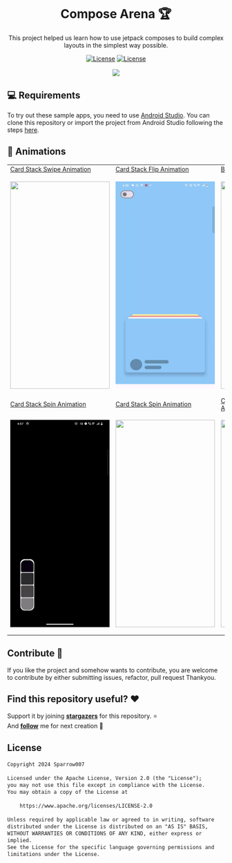 <h1 align = "center">
  Compose Arena 🏆
</h1>
  <p align="center">
This project helped us learn how to use jetpack composes to build complex layouts in the simplest way possible.
</p>
<p align="center">
  <a href="https://opensource.org/licenses/Apache-2.0"><img alt="License" src="https://img.shields.io/badge/License-Apache%202.0-blue.svg"/></a>
  <a href="http://developer.android.com/index.html"><img alt="License" src="https://img.shields.io/badge/platform-android-green.svg"/></a>
</p>

<p align="center">
  <img align="center" src="https://github.com/sparrow007/Jetpack-Compose-Arena/assets/22986571/79f321a2-a1fc-4243-a6ea-484f231d6914" />
</p>

💻 Requirements
------------
To try out these sample apps, you need to use [Android Studio](https://developer.android.com/studio).
You can clone this repository or import the
project from Android Studio following the steps
[here](https://developer.android.com/jetpack/compose/setup#sample).


🧬 Animations
------------
 <table>
        <tr>
            <td><a href="https://github.com/sparrow007/Jetpack-Compose-Arena/blob/bd6e948a595728a8a45ad2adfba5e82dcb957ed4/app/src/main/java/com/example/composelearning/animation/carousel/magazine/MagazineApp.kt#L1">Card Stack Swipe Animation</a></td>
            <td><a href="https://github.com/sparrow007/Jetpack-Compose-Arena/blob/bd6e948a595728a8a45ad2adfba5e82dcb957ed4/app/src/main/java/com/example/composelearning/animation/SwipeDragComposable.kt#L1">Card Stack Flip Animation</a>
</td>
            <td><a href="https://github.com/sparrow007/Jetpack-Compose-Arena/blob/bd6e948a595728a8a45ad2adfba5e82dcb957ed4/app/src/main/java/com/example/composelearning/animation/book/BookComposeVIew.kt#L1">Book Open Animation</a>
</td>
        </tr>
        <tr>
           <td><p align = "center"> <img src="./preview/magazine_app-ezgif.com-video-to-gif-converter.gif" align="center"  width="230" height = "480"/></p></td>
            <td><p align="center"> <img src="./preview/flip_rotate_animation-ezgif.com-video-to-gif-converter.gif" align="center" width="230" height = "480"/> </p></td>
           <td><p align="center"> <img src="./preview/book_compose_animation.gif" align="center" width="230" height = "480"/> </p></td>
        </tr>
       <tr>
            <td><a href="https://github.com/sparrow007/Jetpack-Compose-Arena/blob/bd6e948a595728a8a45ad2adfba5e82dcb957ed4/app/src/main/java/com/example/composelearning/animation/colorswaft/ColorSwaftComposable.kt#L1">Card Stack Spin Animation</a>
</td>
            <td><a href="https://github.com/sparrow007/Jetpack-Compose-Arena/blob/bd6e948a595728a8a45ad2adfba5e82dcb957ed4/app/src/main/java/com/example/composelearning/animation/carousel/cardstack/AdsCardShow.kt#L1">Card Stack Spin Animation</a>
</td>
         <td><a href="https://github.com/sparrow007/Jetpack-Compose-Arena/blob/bd6e948a595728a8a45ad2adfba5e82dcb957ed4/app/src/main/java/com/example/composelearning/customlayout/CarouselCustomLayout.kt#L1">Custom Layout Carousel Animation</a>
</td>
        </tr>
       <tr>
           <td><p align = "center"> <img src="./preview/color_picker_animation-ezgif.com-video-to-gif-converter.gif" align="center"  width="230" height = "480"/></p></td>
            <td><p align="center"> <img src="./preview/stacked_card_spin.gif" align="center" width="230" height = "480"/> </p></td>
           <td><p align="center"> <img src="./preview/custom_carousel_layout.gif" align="center" width="230" height = "480"/> </p></td>
        </tr>
  </table>

## Contribute 🤝
If you like the project and somehow wants to contribute, you are welcome to contribute by either submitting issues, refactor, pull request Thankyou.  

## Find this repository useful? ❤️
Support it by joining __[stargazers](https://github.com/sparrow007/Jetpack-Compose-Arena/stargazers)__ for this repository. :star: <br>
 And __[follow](https://github.com/sparrow007)__  me for next creation 🤩

## License
```
Copyright 2024 Sparrow007

Licensed under the Apache License, Version 2.0 (the "License");
you may not use this file except in compliance with the License.
You may obtain a copy of the License at

    https://www.apache.org/licenses/LICENSE-2.0

Unless required by applicable law or agreed to in writing, software
distributed under the License is distributed on an "AS IS" BASIS,
WITHOUT WARRANTIES OR CONDITIONS OF ANY KIND, either express or implied.
See the License for the specific language governing permissions and
limitations under the License.
```
